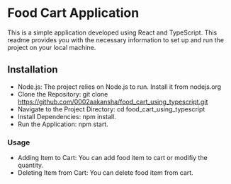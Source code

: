 # Food Cart Application

This is a simple application developed using React and TypeScript. This readme provides you with the necessary information to set up and run the project on your local machine.

## Installation

- Node.js: The project relies on Node.js to run. Install it from nodejs.org
- Clone the Repository: git clone https://github.com/0002aakansha/food_cart_using_typescript.git
- Navigate to the Project Directory: cd food_cart_using_typescript
- Install Dependencies: npm install.
- Run the Application: npm start.

### Usage

- Adding Item to Cart: You can add food item to cart or modifiy the quantity.
- Deleting Item from Cart: You can delete food item from cart.
